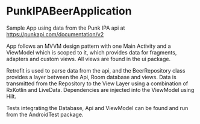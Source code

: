 # PunkIPABeerApplication

Sample App using data from the Punk IPA api at https://punkapi.com/documentation/v2

App follows an MVVM design pattern with one Main Activity and a ViewModel which is scoped to it, which provides data 
for fragments, adapters and custom views. All views are found in the ui package.

Retrofit is used to parse data from the api, and the BeerRepository class provides a layer between the Api, Room database and views.
Data is transmitted from the Repository to the View Layer using a combination of RxKotlin and LiveData. Dependencies are injected into the ViewModel using Hilt.

Tests integrating the Database, Api and ViewModel can be found and run from the AndroidTest package.

